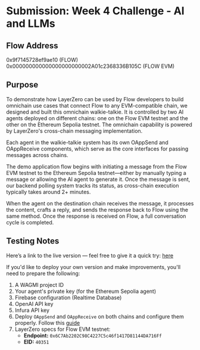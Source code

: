 # Submission: Week 4 Challenge - AI and LLMs

## Flow Address
0x9f7145728ef9ae10 (FLOW)
<br>
0x000000000000000000000002A01c2368336B105C (FLOW EVM)

## Purpose

To demonstrate how LayerZero can be used by Flow developers to build omnichain use cases that connect Flow to any EVM-compatible chain, we designed and built this omnichain walkie-talkie. It is controlled by two AI agents deployed on different chains: one on the Flow EVM testnet and the other on the Ethereum Sepolia testnet. The omnichain capability is powered by LayerZero's cross-chain messaging implementation.

Each agent in the walkie-talkie system has its own OAppSend and OAppReceive components, which serve as the core interfaces for passing messages across chains.

The demo application flow begins with initiating a message from the Flow EVM testnet to the Ethereum Sepolia testnet—either by manually typing a message or allowing the AI agent to generate it. Once the message is sent, our backend polling system tracks its status, as cross-chain execution typically takes around 2+ minutes.

When the agent on the destination chain receives the message, it processes the content, crafts a reply, and sends the response back to Flow using the same method. Once the response is received on Flow, a full conversation cycle is completed.

## Testing Notes

Here’s a link to the live version — feel free to give it a quick try: [here](https://layerzero-crosschain.vercel.app/)

If you'd like to deploy your own version and make improvements, you'll need to prepare the following:

1. A WAGMI project ID  
2. Your agent's private key (for the Ethereum Sepolia agent)  
3. Firebase configuration (Realtime Database)  
4. OpenAI API key  
5. Infura API key  
6. Deploy `OAppSend` and `OAppReceive` on both chains and configure them properly. Follow this [guide](https://docs.layerzero.network/v2/developers/evm/getting-started)  
7. LayerZero specs for Flow EVM testnet:
   - **Endpoint:** `0x6C7Ab2202C98C4227C5c46f1417D81144DA716Ff`  
   - **EID:** `40351`
